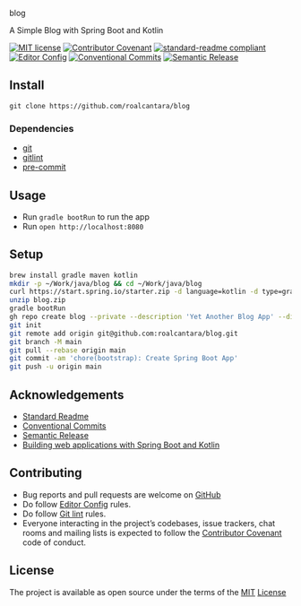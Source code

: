 blog

A Simple Blog with Spring Boot and Kotlin

[![MIT license](https://img.shields.io/badge/License-MIT-brightgreen.svg)](LICENSE)
[![Contributor Covenant](https://img.shields.io/badge/Contributor%20Covenant-2.0-4baaaa.svg)][2]
[![standard-readme compliant](https://img.shields.io/badge/readme%20style-standard-brightgreen.svg?style=flat-square)][5]
[![Editor Config](https://img.shields.io/badge/Editor%20Config-1.0.1-crimson.svg)][4]
[![Conventional Commits](https://img.shields.io/badge/Conventional%20Commits-1.0.0-yellow.svg)][3]
[![Semantic Release](https://img.shields.io/badge/%20%20%F0%9F%93%A6%F0%9F%9A%80-semantic--release-e10079.svg)][9]

## Install

`git clone https://github.com/roalcantara/blog`

### Dependencies

- [git][6]
- [gitlint][7]
- [pre-commit][8]

## Usage

- Run `gradle bootRun` to run the app
- Run `open http://localhost:8080`

## Setup

```sh
brew install gradle maven kotlin
mkdir -p ~/Work/java/blog && cd ~/Work/java/blog
curl https://start.spring.io/starter.zip -d language=kotlin -d type=gradle-project-kotlin -d dependencies=web,mustache,jpa,h2,devtools -d packageName=dev.blog -d name=Blog -o blog.zip
unzip blog.zip
gradle bootRun
gh repo create blog --private --description 'Yet Another Blog App' --disable-wiki --license=MIT --add-readme
git init
git remote add origin git@github.com:roalcantara/blog.git
git branch -M main
git pull --rebase origin main
git commit -am 'chore(bootstrap): Create Spring Boot App'
git push -u origin main
```

## Acknowledgements

- [Standard Readme][5]
- [Conventional Commits][7]
- [Semantic Release][9]
- [Building web applications with Spring Boot and Kotlin][10]

## Contributing

- Bug reports and pull requests are welcome on [GitHub][0]
- Do follow [Editor Config][4] rules.
- Do follow [Git lint][7] rules.
- Everyone interacting in the project’s codebases, issue trackers, chat rooms and mailing lists is expected to follow the [Contributor Covenant][2] code of conduct.

## License

The project is available as open source under the terms of the [MIT][1] [License](LICENSE)

[0]: https://github.com/roalcantara/blog
[1]: https://opensource.org/licenses/MIT 'Open Source Initiative'
[2]: https://contributor-covenant.org 'A Code of Conduct for Open Source Communities'
[3]: https://conventionalcommits.org 'Conventional Commits'
[4]: https://editorconfig.org 'EditorConfig'
[5]: https://github.com/RichardLitt/standard-readme 'Standard Readme'
[6]: https://git-scm.com 'Git'
[7]: https://jorisroovers.com/gitlint 'git commit message linter'
[8]: https://pre-commit.com 'A framework for managing and maintaining multi-language pre-commit hooks'
[9]: https://semantic-release.gitbook.io/semantic-release 'Semantic Release'
[10]: https://spring.io/guides/tutorials/spring-boot-kotlin 'Building web applications with Spring Boot and Kotlin'
[11]: https://youtu.be/3SNKdr3f9Io 'How to dockerize your Spring Boot API'
